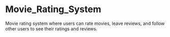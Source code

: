 # Movie_Rating_System
Movie rating system where users can rate movies, leave reviews, and follow other users to see their ratings and reviews.
